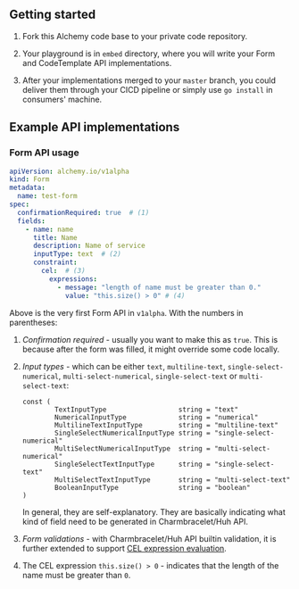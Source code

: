 ## Getting started

1. Fork this Alchemy code base to your private code repository.

2. Your playground is in `embed` directory, where you will write your Form and CodeTemplate API implementations.

3. After your implementations merged to your `master` branch, you could deliver them through your CICD pipeline or simply use `go install` in consumers' machine.

## Example API implementations

### Form API usage
```YAML
apiVersion: alchemy.io/v1alpha
kind: Form
metadata:
  name: test-form
spec:
  confirmationRequired: true  # (1)
  fields:
    - name: name
      title: Name
      description: Name of service
      inputType: text  # (2)
      constraint:
        cel:  # (3)
          expressions:
            - message: "length of name must be greater than 0."
              value: "this.size() > 0" # (4)
```

Above is the very first Form API in `v1alpha`. With the numbers in parentheses:

1. *Confirmation required* - usually you want to make this as `true`. This is because after the form was filled, it might override some code locally.

2. *Input types* - which can be either `text`, `multiline-text`, `single-select-numerical`, `multi-select-numerical`, `single-select-text` or `multi-select-text`:
   ```
   const (
           TextInputType                  string = "text"
           NumericalInputType             string = "numerical"
           MultilineTextInputType         string = "multiline-text"
           SingleSelectNumericalInputType string = "single-select-numerical"
           MultiSelectNumericalInputType  string = "multi-select-numerical"
           SingleSelectTextInputType      string = "single-select-text"
           MultiSelectTextInputType       string = "multi-select-text"
           BooleanInputType               string = "boolean"
   )
   ```
   In general, they are self-explanatory. They are basically indicating what kind of field need to be generated in Charmbracelet/Huh API.

3. *Form validations* - with Charmbracelet/Huh API builtin validation, it is further extended to support [CEL expression evaluation](https://github.com/google/cel-go). 

4. The CEL expression `this.size() > 0` - indicates that the length of the name must be greater than `0`.
